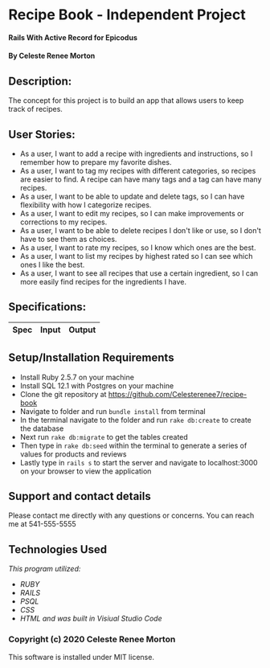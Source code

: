 # Recipe Book - Independent Project
#### Rails With Active Record for Epicodus
#### By Celeste Renee Morton
## Description:
The concept for this project is to build an app that allows users to keep track of recipes.

## User Stories:
* As a user, I want to add a recipe with ingredients and instructions, so I remember how to prepare my favorite dishes.
* As a user, I want to tag my recipes with different categories, so recipes are easier to find. A recipe can have many tags and a tag can have many recipes.
* As a user, I want to be able to update and delete tags, so I can have flexibility with how I categorize recipes.
* As a user, I want to edit my recipes, so I can make improvements or corrections to my recipes.
* As a user, I want to be able to delete recipes I don't like or use, so I don't have to see them as choices.
* As a user, I want to rate my recipes, so I know which ones are the best.
* As a user, I want to list my recipes by highest rated so I can see which ones I like the best.
* As a user, I want to see all recipes that use a certain ingredient, so I can more easily find recipes for the ingredients I have.

## Specifications:

|Spec|Input|Output|
|-|-|-|

## Setup/Installation Requirements
* Install Ruby 2.5.7 on your machine
* Install SQL 12.1 with Postgres on your machine
* Clone the git repository at https://github.com/Celesterenee7/recipe-book
* Navigate to folder and run `bundle install` from terminal
* In the terminal navigate to the folder and run `rake db:create` to create the database
* Next run `rake db:migrate` to get the tables created
* Then type in `rake db:seed` within the terminal to generate a series of values for products and reviews
* Lastly type in `rails s` to start the server and navigate to localhost:3000 on your browser to view the application

## Support and contact details
Please contact me directly with any questions or concerns. You can reach me at 541-555-5555
## Technologies Used
_This program utilized:_
* _RUBY_
* _RAILS_
* _PSQL_
* _CSS_
* _HTML_
_and was built in Visiual Studio Code_
### Copyright (c) 2020 Celeste Renee Morton
This software is installed under MIT license.
